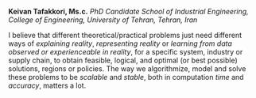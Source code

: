 
 **Keivan Tafakkori, Ms.c.**
_PhD Candidate_
_School of Industrial Engineering, College of Engineering, University of Tehran, Tehran, Iran_

I believe that different theoretical/practical problems just need different ways of _explaining reality_, _representing reality_ or _learning from data observed or experienceable in reality_, for a specific system, industry or supply chain, to obtain feasible, logical, and optimal (or best possible) solutions, regions or policies. The way we algorithmize, model and solve these problems to be _scalable_ and _stable_, both in computation _time_ and _accuracy_, matters a lot.
